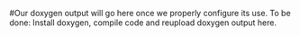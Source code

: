 #Our doxygen output will go here once we properly configure its use.
To be done:
Install doxygen, compile code and reupload doxygen output here.